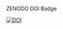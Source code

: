 ZENODO DOI Badge

[![DOI](https://zenodo.org/badge/DOI/10.5281/zenodo.7033636.svg)](https://doi.org/10.5281/zenodo.7033636)
